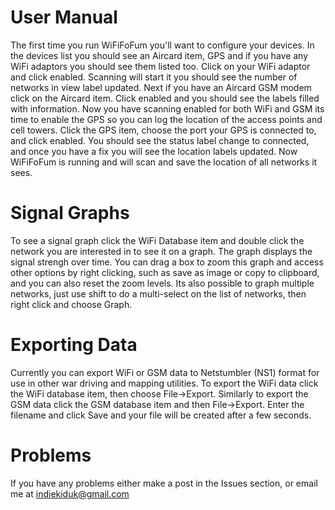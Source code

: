 # User Manual #

The first time you run WiFiFoFum you'll want to configure your devices. In the devices list you should see an Aircard item, GPS and if you have any WiFi adaptors you should see them listed too. Click on your WiFi adaptor and click enabled. Scanning will start it you should see the number of networks in view label updated. Next if you have an Aircard GSM modem click on the Aircard item. Click enabled and you should see the labels filled with information. Now you have scanning enabled for both WiFi and GSM its time to enable the GPS so you can log the location of the access points and cell towers. Click the GPS item, choose the port your GPS is connected to, and click enabled. You should see the status label change to connected, and once you have a fix you will see the location labels updated. Now WiFiFoFum is running and will scan and save the location of all networks it sees.

# Signal Graphs #

To see a signal graph click the WiFi Database item and double click the network you are interested in to see it on a graph. The graph displays the signal strengh over time. You can drag a box to zoom this graph and access other options by right clicking, such as save as image or copy to clipboard, and you can also reset the zoom levels. Its also possible to graph multiple networks, just use shift to do a multi-select on the list of networks, then right click and choose Graph.

# Exporting Data #

Currently you can export WiFi or GSM data to Netstumbler (NS1) format for use in other war driving and mapping utilities. To export the WiFi data click the WiFi database item, then choose File->Export. Similarly to export the GSM data click the GSM database item and then File->Export. Enter the filename and click Save and your file will be created after a few seconds.

# Problems #

If you have any problems either make a post in the Issues section, or email me at indiekiduk@gmail.com